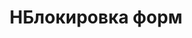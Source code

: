 ---
sidebar_position: 8
sidebar_label: Блокировка форм
title: НБлокировка форм
description: Блокировка форм
---